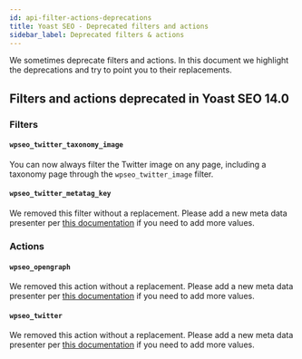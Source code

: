 ```yaml
---
id: api-filter-actions-deprecations
title: Yoast SEO - Deprecated filters and actions
sidebar_label: Deprecated filters & actions
---
```


We sometimes deprecate filters and actions. In this document we highlight the deprecations and try
to point you to their replacements.

## Filters and actions deprecated in Yoast SEO 14.0

### Filters

#### `wpseo_twitter_taxonomy_image`
You can now always filter the Twitter image on any page, including a taxonomy page through the `wpseo_twitter_image` filter.

#### `wpseo_twitter_metatag_key`
We removed this filter without a replacement. Please add a new meta data presenter per [this documentation](https://developer.yoast.com/blog/yoast-seo-14-0-adding-metadata/) if you need to add more values.

### Actions

#### `wpseo_opengraph`
We removed this action without a replacement. Please add a new meta data presenter per [this documentation](https://developer.yoast.com/blog/yoast-seo-14-0-adding-metadata/) if you need to add more values.

#### `wpseo_twitter`
We removed this action without a replacement. Please add a new meta data presenter per [this documentation](https://developer.yoast.com/blog/yoast-seo-14-0-adding-metadata/) if you need to add more values.
